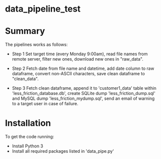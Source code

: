 # data_pipeline_test

# Summary

The pipelines works as follows:

   * Step 1
      Set target time (every Monday 9:00am), read file names from remote server, filter new ones, download new ones in "raw_data".

   * Step 2
      Fetch date from file name and datetime, add date column to raw dataframe, convert non-ASCII characters,
      save clean dataframe to "clean_data".

   * Step 3
      Fetch clean dataframe, append it to 'customer1_data' table within 'less_friction_database.db', create SQLite dump 'less_friction_dump.sql' and MySQL dump 'less_friction_mydump.sql', send an email of warning to a target user in case of failure.

# Installation

To get the code running:

   * Install Python 3
   * Install all required packages listed in 'data_pipe.py'
   
   
